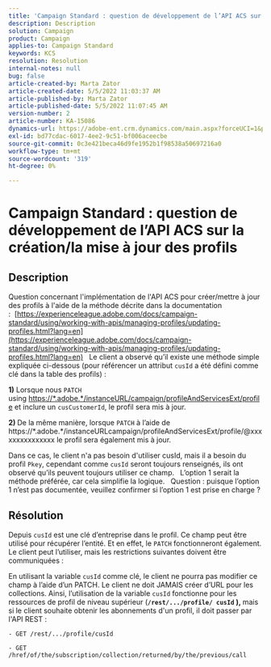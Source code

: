 ```yaml
---
title: 'Campaign Standard : question de développement de l’API ACS sur la création/la mise à jour des profils'
description: Description
solution: Campaign
product: Campaign
applies-to: Campaign Standard
keywords: KCS
resolution: Resolution
internal-notes: null
bug: false
article-created-by: Marta Zator
article-created-date: 5/5/2022 11:03:37 AM
article-published-by: Marta Zator
article-published-date: 5/5/2022 11:07:45 AM
version-number: 2
article-number: KA-15086
dynamics-url: https://adobe-ent.crm.dynamics.com/main.aspx?forceUCI=1&pagetype=entityrecord&etn=knowledgearticle&id=0fe80d03-63cc-ec11-a7b5-6045bd00dbbc
exl-id: bd77cdac-6017-4ee2-9c51-bf006aceecbe
source-git-commit: 0c3e421beca46d9fe1952b1f98538a50697216a0
workflow-type: tm+mt
source-wordcount: '319'
ht-degree: 0%

---
```


# Campaign Standard : question de développement de l’API ACS sur la création/la mise à jour des profils

## Description


Question concernant l&#39;implémentation de l&#39;API ACS pour créer/mettre à jour des profils à l&#39;aide de la méthode décrite dans la documentation :  [https://experienceleague.adobe.com/docs/campaign-standard/using/working-with-apis/managing-profiles/updating-profiles.html?lang=en](https://experienceleague.adobe.com/docs/campaign-standard/using/working-with-apis/managing-profiles/updating-profiles.html?lang=en)
 
Le client a observé qu’il existe une méthode simple expliquée ci-dessous (pour référencer un attribut `cusId` a été défini comme clé dans la table des profils) :
 

<b>1)</b> Lorsque nous `PATCH` using [https://\*.adobe.\*/instanceURL/campaign/profileAndServicesExt/profile](https://na01.safelinks.protection.outlook.com/?url=https://mc.adobe.io/unilever-mkt-stage1/campaign/profileAndServicesExt/profile&amp;amp;data=02%7c01%7c%7c7ae64aa57f294ebc9d7d08d4bd48ea2f%7cfa7b1b5a7b34438794aed2c178decee1%7c0%7c0%7c636341568263078022&amp;amp;sdata=EVqAIvzLyFYiHf18eFGtnFm9ya/lLg2YfH5T3xer/9E%3D&amp;amp;reserved=0) et inclure un `cusCustomerId`, le profil sera mis à jour.
 

<b>2) </b>De la même manière, lorsque `PATCH`  à l’aide de https://\*.adobe.\*/instanceURLcampaign/profileAndServicesExt/profile/@xxxxxxxxxxxxxxx le profil sera également mis à jour.

Dans ce cas, le client n&#39;a pas besoin d&#39;utiliser cusId, mais il a besoin du profil `Pkey`, cependant comme `cusId` seront toujours renseignés, ils ont observé qu’ils peuvent toujours utiliser ce champ.
 
L’option 1 serait la méthode préférée, car cela simplifie la logique.
 
Question : puisque l’option 1 n’est pas documentée, veuillez confirmer si l’option 1 est prise en charge ?


## Résolution


Depuis `cusId` est une clé d’entreprise dans le profil. Ce champ peut être utilisé pour récupérer l’entité.
Et en effet, le `PATCH` fonctionneront également.
Le client peut l’utiliser, mais les restrictions suivantes doivent être communiquées :

En utilisant la variable `cusId` comme clé, le client ne pourra pas modifier ce champ à l’aide d’un PATCH.
Le client ne doit JAMAIS créer d’URL pour les collections.
Ainsi, l’utilisation de la variable `cusId` fonctionne pour les ressources de profil de niveau supérieur (<b>`/rest/.../profile/ cusId` ), </b>mais si le client souhaite obtenir les abonnements d&#39;un profil, il doit passer par l&#39;API REST :

```
- GET /rest/.../profile/cusId

- GET /href/of/the/subscription/collection/returned/by/the/previous/call
```
